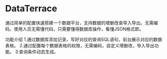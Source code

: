 # DataTerrace
通过简单的配置快速搭建一个数据平台，支持数据的增删改查导入导出。无需编码，使用人员无需懂代码，只需要懂得数据库操作，看懂JSON格式即。

功能介绍
1.通过数据库添加记录，写好对应的查询SQL语句，前台展示对应的数据表格。
2.通过配置每个数据表格的权限，无需编码，自定义增删改，导入导出功能。
3.查询条件动态生成。
